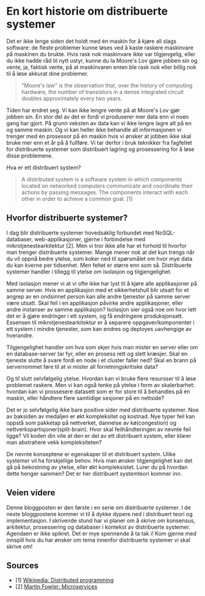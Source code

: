 # En kort historie om distribuerte systemer
Det er ikke lenge siden det holdt med én maskin for å kjøre all slags software:
de fleste problemer kunne løses ved å kaste raskere maskinvare på maskinen du brukte.
Hvis rask nok maskinvare ikke var tilgjengelig, eller du ikke hadde råd til nytt ustyr,
kunne du la Moore's Lov gjøre jobben sin og vente, ja, faktisk vente, på at maskinvaren 
enten ble rask nok eller billig nok til å løse akkurat dine problemer.

> "Moore's law" is the observation that, over the history of computing hardware,
> the number of transistors in a dense integrated circuit doubles
> approximately every two years.

Tiden har endret seg. Vi kan ikke lengre vente på at Moore's Lov gjør jobben sin.
En stor del av det er fordi vi produserer mer data enn vi noen gang har gjort.
På grunn veksten av data kan vi ikke lengre lagre alt på en og samme maskin.
Og vi kan heller ikke behandle all informasjonen vi trenger med én prosessor på én maskin hvis vi ønsker at jobben
ikke skal bruke mer enn et år på å fullføre. Vi tar derfor i bruk teknikker fra fagfeltet for
distribuerte systemer som distribuert lagring og prosessering for å løse disse problemene.

Hva er ett distribuert system?

> A distributed system is a software system in which components located on networked
> computers communicate and coordinate their actions by passing messages. The components
> interact with each other in order to achieve a common goal. [1]

## Hvorfor distribuerte systemer?
I dag blir distribuerte systemer hovedsaklig forbundet med NoSQL-databaser, web-applikasjoner, 
gjerne i forbindelse med mikrotjenestearkitektur [2]. Men vi tror ikke alle har et forhold
til hvorfor man trenger distribuerte systemer. Mange mener nok at det kun trengs når du vil oppnå
bedre ytelse, som koker ned til spørsmålet om hvor mye data du kan kverne per tidsenhet.
Men feltet er større enn som så.
Distribuerte systemer handler i tillegg til ytelse om isolasjon og tilgjengelighet.

Med isolasjon mener vi at vi ofte ikke har lyst til å kjøre alle
applikasjoner på samme server. Hvis en applikasjon med et sikkerhetshull blir
utsatt for et angrep av en ondsinnet person kan alle andre tjenester på samme server være utsatt.
Skal feil i en applikasjon påvirke andre applikasjoner, eller andre instanser av samme applikasjon?
Isolasjon sier også noe om hvor lett det er å gjøre endringer i ett system, og få endringene
produksjonsatt. Essensen til mikrotjenestearkitektur er å separere oppgaver/komponenter i ett system 
i mindre tjenester, som kan endres og deployes uavhengige av hverandre.   

Tilgjengelighet handler om hva som skjer hvis man mister en server eller om en database-server tar fyr, 
eller en prosess rett og slett kræsjer. Skal en tjeneste slutte å svare fordi en node i et cluster
faller ned? Skal en brann på serverrommet føre til at vi mister all forretningskritiske data?

Og til slutt selvfølgelig ytelse. Hvordan kan vi bruke flere resursser til å løse problemet raskere. 
Men vi kan også tenke på ytelse i form av skalerbarhet: hvordan kan vi prossesere datasett som 
er for store til å behandles på èn maskin, eller håndtere flere samtidige sesjoner på en nettside? 

Det er jo selvfølgelig ikke bare positive sider med distribuerte systemer. Noe av baksiden av 
medaljen er økt kompleksitet og kostnad. Nye typer feil kan oppstå som pakketap på nettverket, dannelse av kø(congestion) og 
nettverkspartisjoner(split-brain).
Hvor skal feilhåndteringen av nevnte feil ligge? Vil koden din vite at den er del av ett 
distribuert system, eller klarer man abstrahere vekk kompleksiteten? 

De nevnte konseptene er egenskaper til et distribuert system. Ulike systemer vil ha forskjellige
behov. Hvis man ønsker tilgjengelighet kan det gå på bekostning av ytelse, eller
økt kompleksistet. Lurer du på hvordan dette henger sammen? Det er her distribuert systemteori kommer inn.

## Veien videre
Denne bloggposten er den første i en serie om distribuerte systemer.
I de neste bloggpostene kommer vi til å dykke dypere ned i distribuert teori og implementasjon.
I skrivende stund har vi planer om å skrive om konsensus, arkitektur, prosessering og databaser i kontekst av distribuerte systemer.
Agendaen er ikke spikret. Det er mye spennende å ta tak i!
Kom gjerne med innspill hvis du har ønsker om tema innenfor distribuerte systemer vi skal skrive om!

## Sources
* [1] [Wikipedia: Distributed programming](http://en.wikipedia.org/wiki/Distributed_computing)
* [2] [Martin Fowler: Microservices](http://martinfowler.com/articles/microservices.html)
